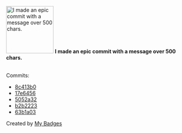 <img src="https://my-badges.github.io/my-badges/epic-commit.png" alt="I made an epic commit with a message over 500 chars." title="I made an epic commit with a message over 500 chars." width="128">
<strong>I made an epic commit with a message over 500 chars.</strong>
<br><br>

Commits:

- <a href="https://github.com/Sajjon/radixdlt-swift-archive/commit/8c413b030d17b9d14837f943765daa120f08faac">8c413b0</a>
- <a href="https://github.com/Sajjon/radixdlt-swift-archive/commit/17e64561d4e7341ac319cca004e14a74f0ad16db">17e6456</a>
- <a href="https://github.com/Sajjon/radixdlt-swift-archive/commit/5052a32ff681f4b7de8cfe2ba1191667340cc3b5">5052a32</a>
- <a href="https://github.com/Sajjon/EllipticCurveKit/commit/b2b22237e67acd5533d68e0e88e853e685713e6f">b2b2223</a>
- <a href="https://github.com/Sajjon/ViewComposer/commit/63b1a0328c7cd2305057611668df2c8a00c79ebd">63b1a03</a>


Created by <a href="https://github.com/my-badges/my-badges">My Badges</a>